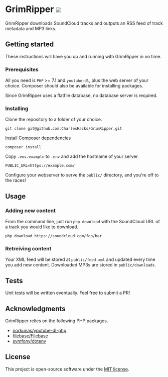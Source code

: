 # GrimRipper ![](https://img.shields.io/github/license/charleshacks/grimripper.svg)

GrimRipper downloads SoundCloud tracks and outputs an RSS feed of track metadata and MP3 links.

## Getting started

These instructions will have you up and running with GrimRipper in no time.

### Prerequisites

All you need is `PHP` >= 7.1 and `youtube-dl`, plus the web server of your choice. Composer should also be available for installing packages.

Since GrimRipper uses a flatfile database, no database server is required.

### Installing

Clone the repository to a folder of your choice.

```
git clone git@github.com:CharlesHacks/GrimRipper.git
```

Install Composer dependencies

```
composer install
```

Copy `.env.example` to `.env` and add the hostname of your server.

```
PUBLIC_URL=https://example.com/
```

Configure your webserver to serve the `public/` directory, and you're off to the races!

## Usage

### Adding new content

From the command line, just run `php download` with the SoundCloud URL of a track you would like to download.

```
php download https://soundcloud.com/foo/bar
```

### Retreiving content

Your XML feed will be stored at `public/feed.xml` and updated every time you add new content. Downloaded MP3s are stored in `public/downloads`.

## Tests

Unit tests will be written eventually. Feel free to submit a PR!

## Acknowledgments

GrimRipper relies on the following PHP packages.

* [norkunas/youtube-dl-php](https://github.com/norkunas/youtube-dl-php)
* [filebase/Filebase](https://github.com/filebase/Filebase)
* [symfony/dotenv](https://github.com/symfony/dotenv)

## License

This project is open-source software under the [MIT license](LICENSE.md).